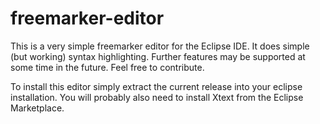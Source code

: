 # freemarker-editor
This is a very simple freemarker editor for the Eclipse IDE. It does simple (but working) syntax highlighting. Further features may be supported at some time in the future. Feel free to contribute.

To install this editor simply extract the current release into your eclipse installation. You will probably also need to install Xtext from the Eclipse Marketplace.
